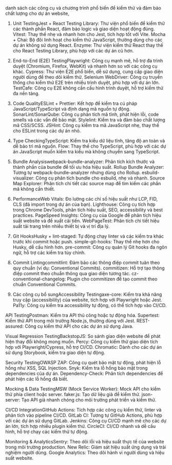 danh sách các công cụ và chương trình phổ biến để kiểm thử và đảm bảo chất lượng
cho dự án website,

1. Unit TestingJest + React Testing Library: Thư viện phổ biến để kiểm thử các
   thành phần React, đảm bảo logic và giao diện hoạt động đúng. Vitest: Thay thế
   nhẹ và nhanh hơn cho Jest, tích hợp tốt với Vite. Mocha + Chai: Bộ đôi linh
   hoạt cho kiểm thử JavaScript, thường dùng cho các dự án không sử dụng React.
   Enzyme: Thư viện kiểm thử React thay thế cho React Testing Library, phù hợp
   với các dự án cũ hơn.

2. End-to-End (E2E) TestingPlaywright: Công cụ mạnh mẽ, hỗ trợ đa trình duyệt
   (Chromium, Firefox, WebKit) và nhanh hơn so với các công cụ khác. Cypress:
   Thư viện E2E phổ biến, dễ sử dụng, cung cấp giao diện người dùng để theo dõi
   kiểm thử. Selenium WebDriver: Công cụ truyền thống cho kiểm thử E2E trên
   nhiều trình duyệt, phù hợp với dự án lớn. TestCafe: Công cụ E2E không cần cấu
   hình trình duyệt, hỗ trợ kiểm thử đa nền tảng.

3. Code QualityESLint + Prettier: Kết hợp để kiểm tra cú pháp
   JavaScript/TypeScript và định dạng mã nguồn tự động. SonarLint/SonarQube:
   Công cụ phân tích mã tĩnh, phát hiện lỗi, code smells và các vấn đề bảo mật.
   Stylelint: Kiểm tra và đảm bảo chất lượng mã CSS/SCSS. JSHint: Công cụ kiểm
   tra mã JavaScript nhẹ, thay thế cho ESLint trong các dự án nhỏ.

4. Type CheckingTypeScript: Kiểm tra kiểu dữ liệu tĩnh, tăng độ an toàn và dễ
   bảo trì mã nguồn. Flow: Thay thế cho TypeScript, phù hợp với các dự án
   JavaScript muốn kiểm tra kiểu mà không chuyển sang TypeScript.

5. Bundle Analysiswebpack-bundle-analyzer: Phân tích kích thước và thành phần
   của bundle để tối ưu hóa hiệu suất. Rollup Bundle Analyzer: Tương tự
   webpack-bundle-analyzer nhưng dùng cho Rollup. esbuild-visualizer: Công cụ
   phân tích bundle cho esbuild, nhẹ và nhanh. Source Map Explorer: Phân tích
   chi tiết các source map để tìm kiếm các phần mã không cần thiết.

6. PerformanceWeb Vitals: Đo lường các chỉ số hiệu suất như LCP, FID, CLS (đã
   import trong dự án của bạn). Lighthouse: Công cụ tích hợp trong Chrome
   DevTools, phân tích hiệu suất, SEO, accessibility và best practices.
   PageSpeed Insights: Công cụ của Google để phân tích hiệu suất website và đề
   xuất cải tiến. WebPageTest: Phân tích chi tiết hiệu suất tải trang trên nhiều
   thiết bị và vị trí địa lý.

7. Git HooksHusky + lint-staged: Tự động chạy linter và các kiểm tra khác trước
   khi commit hoặc push. simple-git-hooks: Thay thế nhẹ hơn cho Husky, dễ cấu
   hình hơn. pre-commit: Công cụ quản lý Git hooks đa ngôn ngữ, hỗ trợ các kiểm
   tra tùy chỉnh.

8. Commit Lintingcommitlint: Đảm bảo các thông điệp commit tuân theo quy chuẩn
   (ví dụ: Conventional Commits). commitizen: Hỗ trợ tạo thông điệp commit theo
   chuẩn thông qua giao diện tương tác. cz-conventional-changelog: Plugin cho
   commitizen để tạo commit theo chuẩn Conventional Commits.

9. Các công cụ bổ sungAccessibility Testingaxe-core: Kiểm tra khả năng truy cập
   (accessibility) của website, tích hợp với Playwright hoặc Jest. Pa11y: Công
   cụ kiểm tra accessibility tự động, có thể tích hợp vào CI/CD.

API TestingPostman: Kiểm tra API thủ công hoặc tự động hóa. Supertest: Kiểm thử
API trong môi trường Node.js, thường dùng với Jest. REST-assured: Công cụ kiểm
thử API cho các dự án sử dụng Java.

Visual Regression TestingBackstopJS: So sánh giao diện website để phát hiện thay
đổi không mong muốn. Percy: Công cụ kiểm thử giao diện tích hợp với
Playwright/Cypress, hỗ trợ CI/CD. Chromatic: Dành cho các dự án sử dụng
Storybook, kiểm tra giao diện tự động.

Security TestingOWASP ZAP: Công cụ quét bảo mật tự động, phát hiện lỗ hổng như
XSS, SQL Injection. Snyk: Kiểm tra lỗ hổng bảo mật trong dependencies của dự án.
Dependency-Check: Phân tích dependencies để phát hiện các lỗ hổng đã biết.

Mocking & Data TestingMSW (Mock Service Worker): Mock API cho kiểm thử phía
client hoặc server. faker.js: Tạo dữ liệu giả để kiểm thử. json-server: Tạo API
giả nhanh chóng cho môi trường phát triển và kiểm thử.

CI/CD IntegrationGitHub Actions: Tích hợp các công cụ kiểm thử, linter và phân
tích vào pipeline CI/CD. GitLab CI: Tương tự GitHub Actions, phù hợp với các dự
án sử dụng GitLab. Jenkins: Công cụ CI/CD mạnh mẽ cho các dự án lớn, tích hợp
nhiều plugin kiểm thử. CircleCI: CI/CD nhanh và dễ cấu hình, hỗ trợ chạy các
kiểm thử tự động.

Monitoring & AnalyticsSentry: Theo dõi lỗi và hiệu suất thực tế của website
trong môi trường production. New Relic: Giám sát hiệu suất ứng dụng và trải
nghiệm người dùng. Google Analytics: Theo dõi hành vi người dùng và hiệu suất
website.
